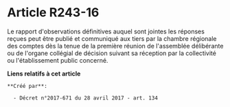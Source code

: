 # Article R243-16

Le rapport d'observations définitives auquel sont jointes les réponses reçues peut être publié et communiqué aux tiers par la
chambre régionale des comptes dès la tenue de la première réunion de l'assemblée délibérante ou de l'organe collégial de
décision suivant sa réception par la collectivité ou l'établissement public concerné.

**Liens relatifs à cet article**

	**Créé par**:

	  - Décret n°2017-671 du 28 avril 2017 - art. 134

